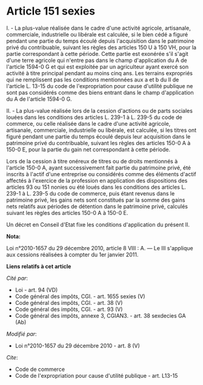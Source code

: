 # Article 151 sexies

I. - La plus-value réalisée dans le cadre d'une activité agricole, artisanale, commerciale, industrielle ou libérale est
calculée, si le bien cédé a figuré pendant une partie du temps écoulé depuis l'acquisition dans le patrimoine privé du
contribuable, suivant les règles des articles 150 U à 150 VH, pour la partie correspondant à cette période. Cette partie est
exonérée s'il s'agit d'une terre agricole qui n'entre pas dans le champ d'application du A de l'article 1594-0 G et qui est
exploitée par un agriculteur ayant exercé son activité à titre principal pendant au moins cinq ans. Les terrains expropriés
qui ne remplissent pas les conditions mentionnées aux a et b du II de l'article L. 13-15 du code de l'expropriation pour
cause d'utilité publique ne sont pas considérés comme des biens entrant dans le champ d'application du A de l'article 1594-0
G.

II. - La plus-value réalisée lors de la cession d'actions ou de parts sociales louées dans les conditions des articles L.
239-1 à L. 239-5 du code de commerce, ou celle réalisée dans le cadre d'une activité agricole, artisanale, commerciale,
industrielle ou libérale, est calculée, si les titres ont figuré pendant une partie du temps écoulé depuis leur acquisition
dans le patrimoine privé du contribuable, suivant les règles des articles 150-0 A à 150-0 E, pour la partie du gain net
correspondant à cette période.

Lors de la cession à titre onéreux de titres ou de droits mentionnés à l'article 150-0 A, ayant successivement fait partie du
patrimoine privé, été inscrits à l'actif d'une entreprise ou considérés comme des éléments d'actif affectés à l'exercice de
la profession en application des dispositions des articles 93 ou 151 nonies ou été loués dans les conditions des articles L.
239-1 à L. 239-5 du code de commerce, puis étant revenus dans le patrimoine privé, les gains nets sont constitués par la
somme des gains nets relatifs aux périodes de détention dans le patrimoine privé, calculés suivant les règles des articles
150-0 A à 150-0 E.

Un décret en Conseil d'Etat fixe les conditions d'application du présent II.

**Nota:**

Loi n°2010-1657 du 29 décembre 2010, article 8 VIII : A. ― Le III s'applique aux cessions réalisées à compter du 1er janvier
2011.

**Liens relatifs à cet article**

_Cité par_:

  - Loi - art. 94 (VD)
  - Code général des impôts, CGI. - art. 1655 sexies (V)
  - Code général des impôts, CGI. - art. 38 (V)
  - Code général des impôts, CGI. - art. 93 (V)
  - Code général des impôts, annexe 3, CGIAN3. - art. 38 sexdecies GA (Ab)

_Modifié par_:

  - Loi n°2010-1657 du 29 décembre 2010 - art. 8 (V)

_Cite_:

  - Code de commerce
  - Code de l'expropriation pour cause d'utilité publique - art. L13-15
